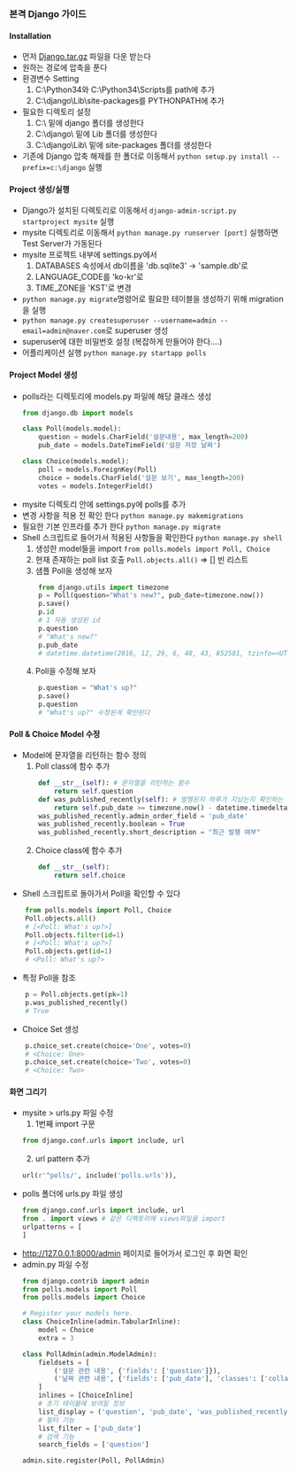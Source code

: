 ### 본격 Django 가이드
#### Installation
- 먼저 [Django.tar.gz](Django/Django-1.9.1.tar.gz) 파일을 다운 받는다
- 원하는 경로에 압축을 푼다
- 환경변수 Setting
	1. C:\Python34와 C:\Python34\Scripts를 path에 추가
	2. C:\django\Lib\site-packages를 PYTHONPATH에 추가
- 필요한 디렉토리 설정
	1. C:\ 밑에 django 폴더를 생성한다
	2. C:\django\ 밑에 Lib 폴더를 생성한다
	3. C:\django\Lib\ 밑에 site-packages 폴더를 생성한다
- 기존에 Django 압축 해제를 한 폴더로 이동해서 `python setup.py install --prefix=c:\django` 실행

#### Project 생성/실행
- Django가 설치된 디렉토리로 이동해서 `django-admin-script.py startproject mysite` 실행
- mysite 디렉토리로 이동해서 `python manage.py runserver [port]` 실행하면 Test Server가 가동된다
- mysite 프로젝트 내부에 settings.py에서
	1. DATABASES 속성에서 db이름을 'db.sqlite3' -> 'sample.db'로
	2. LANGUAGE_CODE를 'ko-kr'로
	3. TIME_ZONE을 'KST'로 변경
- `python manage.py migrate`명령어로 필요한 테이블을 생성하기 위해 migration을 실행
- `python manage.py createsuperuser --username=admin --email=admin@naver.com`로 superuser 생성
- superuser에 대한 비밀번호 설정 (복잡하게 만들어야 한다....)
- 어플리케이션 실행 `python manage.py startapp polls`

#### Project Model 생성
- polls라는 디렉토리에 models.py 파일에 해당 클래스 생성
	```python
	from django.db import models

	class Poll(models.model):
		question = models.CharField('설문내용', max_length=200)
		pub_date = models.DateTimeField('설문 저장 날짜')

	class Choice(models.model):
		poll = models.ForeignKey(Poll)
		choice = models.CharField('설문 보기', max_length=200)
		votes = models.IntegerField()
	```
- mysite 디렉토리 안에 settings.py에 polls를 추가
- 변경 사항을 적용 전 확인 한다 `python manage.py makemigrations`
- 필요한 기본 인프라를 추가 한다 `python manage.py migrate`
- Shell 스크립트로 들어가서 적용된 사항들을 확인한다 `python manage.py shell`
	1. 생성한 model들을 import `from polls.models import Poll, Choice`
	2. 현재 존재하는 poll list 호출 `Poll.objects.all()` => [] 빈 리스트
	3. 샘플 Poll을 생성해 보자
	```python
		from django.utils import timezone
		p = Poll(question="What's new?", pub_date=timezone.now())
		p.save()
		p.id
		# 1 자동 생성된 id
		p.question
		# "What's new?"
		p.pub_date
		# datetime.datetime(2016, 12, 29, 6, 48, 43, 852581, tzinfo=<UTC>)
	```
	4. Poll을 수정해 보자
	```python
		p.question = "What's up?"
		p.save()
		p.question
		# "What's up?" 수정된게 확인된다
	```

#### Poll & Choice Model 수정
- Model에 문자열을 리턴하는 함수 정의
	1. Poll class에 함수 추가
	```python
		def __str__(self): # 문자열을 리턴하는 함수
			return self.question
		def was_published_recently(self): # 발행된지 하루가 지났는지 확인하는 함수
			return self.pub_date >= timezone.now() - datetime.timedelta(days=1)
		was_published_recently.admin_order_field = 'pub_date'
		was_published_recently.boolean = True
		was_published_recently.short_description = "최근 발행 여부"
	```
	2. Choice class에 함수 추가
	```python
		def __str__(self):
			return self.choice
	```
- Shell 스크립트로 돌아가서 Poll을 확인할 수 있다
```python
	from polls.models import Poll, Choice
	Poll.objects.all()
	# [<Poll: What's up?>]
	Poll.objects.filter(id=1)
	# [<Poll: What's up?>]
	Poll.objects.get(id=1)
	# <Poll: What's up?>
```
- 특정 Poll을 참조
```python
	p = Poll.objects.get(pk=1)
	p.was_published_recently()
	# True
```
- Choice Set 생성
```python
	p.choice_set.create(choice='One', votes=0)
	# <Choice: One>
	p.choice_set.create(choice='Two', votes=0)
	# <Choice: Two>
```

#### 화면 그리기
- mysite > urls.py 파일 수정
	1. 1번째 import 구문
	```python
	from django.conf.urls import include, url
	```
	2. url pattern 추가
	```python
	url(r'^polls/', include('polls.urls')),
	```
- polls 폴더에 urls.py 파일 생성
	```python
	from django.conf.urls import include, url
	from . import views # 같은 디렉토리에 views파일을 import
	urlpatterns = [
	]
	```
- http://127.0.0.1:8000/admin 페이지로 들어가서 로그인 후 화면 확인
- admin.py 파일 수정
	```python
	from django.contrib import admin
	from polls.models import Poll
	from polls.models import Choice

	# Register your models here.
	class ChoiceInline(admin.TabularInline):
		model = Choice
		extra = 3

	class PollAdmin(admin.ModelAdmin):
		fieldsets = [
			('설문 관련 내용', {'fields': ['question']}),
			('날짜 관련 내용', {'fields': ['pub_date'], 'classes': ['collapse']}),
		]
		inlines = [ChoiceInline]
		# 초기 테이블에 보여질 정보
		list_display = ('question', 'pub_date', 'was_published_recently')
		# 필터 기능
		list_filter = ['pub_date']
		# 검색 기능
		search_fields = ['question']

	admin.site.register(Poll, PollAdmin)
	```
